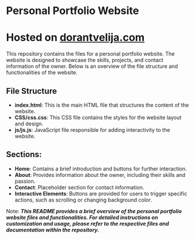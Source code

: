 

# Personal Portfolio Website
# Hosted on [dorantvelija.com](https://dorantvelija.com)

This repository contains the files for a personal portfolio website. The website is designed to showcase the skills, projects, and contact information of the owner. Below is an overview of the file structure and functionalities of the website.

## File Structure

- **index.html**: This is the main HTML file that structures the content of the website.
- **CSS/css.css**: This CSS file contains the styles for the website layout and design.
- **js/js.js**: JavaScript file responsible for adding interactivity to the website.



 ## **Sections**:
  - **Home**: Contains a brief introduction and buttons for further interaction.
  - **About**: Provides information about the owner, including their skills and passion.
  - **Contact**: Placeholder section for contact information.
- **Interactive Elements**: Buttons are provided for users to trigger specific actions, such as scrolling or changing background color.



Note: ***This README provides a brief overview of the personal portfolio website files and functionalities. For detailed instructions on customization and usage, please refer to the respective files and documentation within the repository.***
